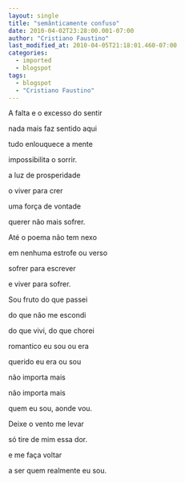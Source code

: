```yaml
---
layout: single
title: "semânticamente confuso"
date: 2010-04-02T23:28:00.001-07:00
author: "Cristiano Faustino"
last_modified_at: 2010-04-05T21:18:01.460-07:00
categories:
  - imported
  - blogspot
tags:
  - blogspot
  - "Cristiano Faustino"
---
```


A falta e o excesso do sentir



nada mais faz sentido aqui



tudo enlouquece a mente



impossibilita o sorrir.







a luz de prosperidade



o viver para crer



uma força de vontade



querer não mais sofrer.







Até o poema não tem nexo



em nenhuma estrofe ou verso



sofrer para escrever



e viver para sofrer.







Sou fruto do que passei



do que não me escondi



do que vivi, do que chorei



romantico eu sou ou era



querido eu era ou sou



não importa mais



não importa mais



quem eu sou, aonde vou.



Deixe o vento me levar



só tire de mim essa dor.



e me faça voltar



a ser quem realmente eu sou.